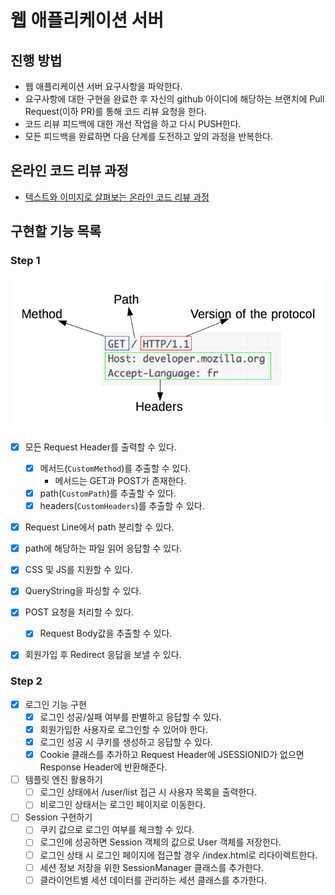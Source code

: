 # 웹 애플리케이션 서버

## 진행 방법

* 웹 애플리케이션 서버 요구사항을 파악한다.
* 요구사항에 대한 구현을 완료한 후 자신의 github 아이디에 해당하는 브랜치에 Pull Request(이하 PR)를 통해 코드 리뷰 요청을 한다.
* 코드 리뷰 피드백에 대한 개선 작업을 하고 다시 PUSH한다.
* 모든 피드백을 완료하면 다음 단계를 도전하고 앞의 과정을 반복한다.

## 온라인 코드 리뷰 과정

* [텍스트와 이미지로 살펴보는 온라인 코드 리뷰 과정](https://github.com/next-step/nextstep-docs/tree/master/codereview)

## 구현할 기능 목록

### Step 1
![img.png](img.png)

* [x] 모든 Request Header를 출력할 수 있다.
  * [x] 메서드(`CustomMethod`)를 추출할 수 있다.
    * 메서드는 GET과 POST가 존재한다.
  * [x] path(`CustomPath`)를 추출할 수 있다.
  * [x] headers(`CustomHeaders`)를 추출할 수 있다.

* [x] Request Line에서 path 분리할 수 있다.

* [x] path에 해당하는 파일 읽어 응답할 수 있다.

* [x] CSS 및 JS를 지원할 수 있다.

* [x] QueryString을 파싱할 수 있다.
 
* [x] POST 요청을 처리할 수 있다.
  * [x] Request Body값을 추출할 수 있다.

* [x] 회원가입 후 Redirect 응답을 보낼 수 있다.

### Step 2

* [x] 로그인 기능 구현
  * [x] 로그인 성공/실패 여부를 판별하고 응답할 수 있다.
  * [x] 회원가입한 사용자로 로그인할 수 있어야 한다.
  * [x] 로그인 성공 시 쿠키를 생성하고 응답할 수 있다.
  * [x] Cookie 클래스를 추가하고 Request Header에 JSESSIONID가 없으면 Response Header에 반환해준다.
* [ ] 템플릿 엔진 활용하기
    * [ ] 로그인 상태에서 /user/list 접근 시 사용자 목록을 출력한다.
    * [ ] 비로그인 상태서는 로그인 페이지로 이동한다.
* [ ] Session 구현하기
  * [ ] 쿠키 값으로 로그인 여부를 체크할 수 있다.
  * [ ] 로그인에 성공하면 Session 객체의 값으로 User 객체를 저장한다.
  * [ ] 로그인 상태 시 로그인 페이지에 접근할 경우 /index.html로 리다이렉트한다.
  * [ ] 세션 정보 저장을 위한 SessionManager 클래스를 추가한다.
  * [ ] 클라이언트별 세션 데이터를 관리하는 세션 클래스를 추가한다.
